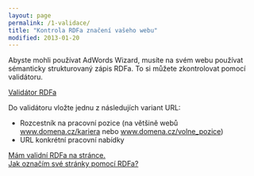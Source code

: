```yaml
---
layout: page
permalink: /1-validace/
title: "Kontrola RDFa značení vašeho webu"
modified: 2013-01-20
---
```


Abyste mohli používat AdWords Wizard, musíte na svém webu používat sémanticky strukturovaný zápis RDFa. To si můžete zkontrolovat pomocí validátoru.


[Validátor RDFa](http://damepraci.eu/validator)


Do validátoru vložte jednu z následujích variant URL:
* Rozcestník na pracovní pozice (na většině webů www.domena.cz/kariera nebo www.domena.cz/volne_pozice)
* URL konkrétní pracovní nabídky


<div markdown="0"><a href="{{ site.url }}/2-ucty/" class="btn">Mám validní RDFa na stránce.</a></div>		

<div markdown="0"><a href="http://damepraci.eu/validator" class="btn">Jak označím své stránky pomocí RDFa?</a></div>